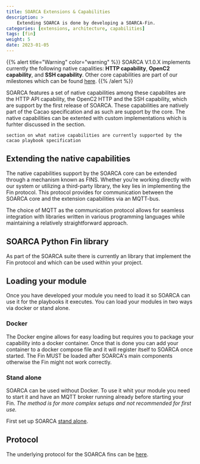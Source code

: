 ```yaml
---
title: SOARCA Extensions & Capabilities
description: >
    Extending SOARCA is done by developing a SOARCA-Fin.  
categories: [extensions, architecture, capabilities]
tags: [fin]
weight: 5
date: 2023-01-05
---
```



{{% alert title="Warning" color="warning" %}}
SOARCA V.1.0.X implements currently the following native capalities: **HTTP capability**, **OpenC2 capability**, and **SSH capability**. Other core capabilities are part of our milestones which can be found [here]().
{{% /alert %}}

SOARCA features a set of native capabilities among these capabilites are the HTTP API capability, the OpenC2 HTTP and the SSH capability, which are support by the first release of SOARCA. These capabilities are natively part of the Cacao specification and as such are support by the core. The native capabilities can be extented with custom implementations which is furhter discussed in the section.

`section on what native capabilities are currently supported by the cacao playbook specification`

## Extending the native capabilities


The native capabilities support by the SOARCA core can be extended through a mechanism known as FINS. Whether you’re working directly with our system or utilizing a third-party library, the key lies in implementing the Fin protocol. This protocol provides for communication between the SOARCA core and the extension capabilities via an MQTT-bus.

The choice of MQTT as the communication protocol allows for seamless integration with libraries written in various programming languages while maintaining a relatively straightforward approach.

## SOARCA Python Fin library

As part of the SOARCA suite there is currently an library that implement the Fin protocol and which can be used within your project. 

## Loading your module
Once you have developed your module you need to load it so SOARCA can use it for the playbooks it executes. You can load your modules in two ways via docker or stand alone.

### Docker
The Docker engine allows for easy loading but requires you to package your capability into a docker container. Once that is done you can add your container to a docker compose file and it will register itself to SOARCA once started. The Fin MUST be loaded after SOARCA's main components otherwise the Fin might not work correctly. 

### Stand alone
SOARCA can be used without Docker. To use it whit your module you need to start it and have an MQTT broker running already before starting your Fin. *The method is for more complex setups and not recommended for first use.*

First set up SOARCA [stand alone](setup.md).


## Protocol

The underlying protocol for the SOARCA fins can be [here](/docs/soarca-extentions/fin-protocol).

